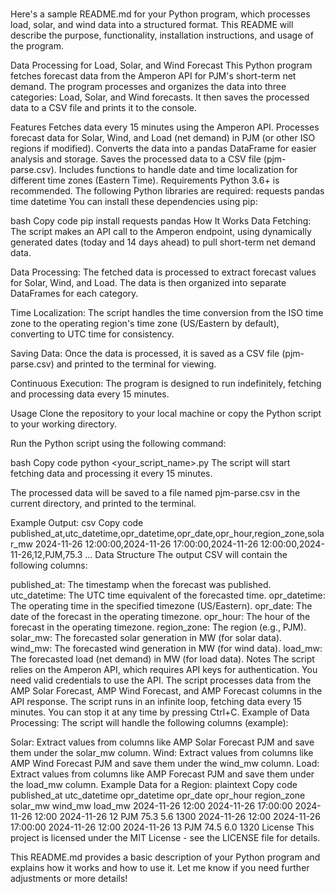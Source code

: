 # 
Here's a sample README.md for your Python program, which processes load, solar, and wind data into a structured format. This README will describe the purpose, functionality, installation instructions, and usage of the program.

Data Processing for Load, Solar, and Wind Forecast
This Python program fetches forecast data from the Amperon API for PJM's short-term net demand. The program processes and organizes the data into three categories: Load, Solar, and Wind forecasts. It then saves the processed data to a CSV file and prints it to the console.

Features
Fetches data every 15 minutes using the Amperon API.
Processes forecast data for Solar, Wind, and Load (net demand) in PJM (or other ISO regions if modified).
Converts the data into a pandas DataFrame for easier analysis and storage.
Saves the processed data to a CSV file (pjm-parse.csv).
Includes functions to handle date and time localization for different time zones (Eastern Time).
Requirements
Python 3.6+ is recommended.
The following Python libraries are required:
requests
pandas
time
datetime
You can install these dependencies using pip:

bash
Copy code
pip install requests pandas
How It Works
Data Fetching: The script makes an API call to the Amperon endpoint, using dynamically generated dates (today and 14 days ahead) to pull short-term net demand data.

Data Processing: The fetched data is processed to extract forecast values for Solar, Wind, and Load. The data is then organized into separate DataFrames for each category.

Time Localization: The script handles the time conversion from the ISO time zone to the operating region's time zone (US/Eastern by default), converting to UTC time for consistency.

Saving Data: Once the data is processed, it is saved as a CSV file (pjm-parse.csv) and printed to the terminal for viewing.

Continuous Execution: The program is designed to run indefinitely, fetching and processing data every 15 minutes.

Usage
Clone the repository to your local machine or copy the Python script to your working directory.

Run the Python script using the following command:

bash
Copy code
python <your_script_name>.py
The script will start fetching data and processing it every 15 minutes.

The processed data will be saved to a file named pjm-parse.csv in the current directory, and printed to the terminal.

Example Output:
csv
Copy code
published_at,utc_datetime,opr_datetime,opr_date,opr_hour,region_zone,solar_mw
2024-11-26 12:00:00,2024-11-26 17:00:00,2024-11-26 12:00:00,2024-11-26,12,PJM,75.3
...
Data Structure
The output CSV will contain the following columns:

published_at: The timestamp when the forecast was published.
utc_datetime: The UTC time equivalent of the forecasted time.
opr_datetime: The operating time in the specified timezone (US/Eastern).
opr_date: The date of the forecast in the operating timezone.
opr_hour: The hour of the forecast in the operating timezone.
region_zone: The region (e.g., PJM).
solar_mw: The forecasted solar generation in MW (for solar data).
wind_mw: The forecasted wind generation in MW (for wind data).
load_mw: The forecasted load (net demand) in MW (for load data).
Notes
The script relies on the Amperon API, which requires API keys for authentication. You need valid credentials to use the API.
The script processes data from the AMP Solar Forecast, AMP Wind Forecast, and AMP Forecast columns in the API response.
The script runs in an infinite loop, fetching data every 15 minutes. You can stop it at any time by pressing Ctrl+C.
Example of Data Processing:
The script will handle the following columns (example):

Solar: Extract values from columns like AMP Solar Forecast PJM and save them under the solar_mw column.
Wind: Extract values from columns like AMP Wind Forecast PJM and save them under the wind_mw column.
Load: Extract values from columns like AMP Forecast PJM and save them under the load_mw column.
Example Data for a Region:
plaintext
Copy code
published_at       utc_datetime            opr_datetime        opr_date   opr_hour   region_zone   solar_mw   wind_mw   load_mw
2024-11-26 12:00   2024-11-26 17:00:00     2024-11-26 12:00    2024-11-26 12   PJM         75.3       5.6        1300
2024-11-26 12:00   2024-11-26 17:00:00     2024-11-26 12:00    2024-11-26 13   PJM         74.5       6.0        1320
License
This project is licensed under the MIT License - see the LICENSE file for details.

This README.md provides a basic description of your Python program and explains how it works and how to use it. Let me know if you need further adjustments or more details!
